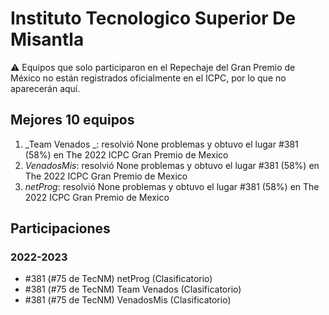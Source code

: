 # Instituto Tecnologico Superior De Misantla

:warning: Equipos que solo participaron en el Repechaje del Gran Premio de México no están registrados oficialmente en el ICPC, por lo que no aparecerán aquí.

## Mejores 10 equipos

1. _Team Venados _: resolvió None problemas y obtuvo el lugar #381 (58%) en The 2022 ICPC Gran Premio de Mexico
1. _VenadosMis_: resolvió None problemas y obtuvo el lugar #381 (58%) en The 2022 ICPC Gran Premio de Mexico
1. _netProg_: resolvió None problemas y obtuvo el lugar #381 (58%) en The 2022 ICPC Gran Premio de Mexico

## Participaciones

### 2022-2023

- #381 (#75 de TecNM) netProg (Clasificatorio)
- #381 (#75 de TecNM) Team Venados  (Clasificatorio)
- #381 (#75 de TecNM) VenadosMis (Clasificatorio)



